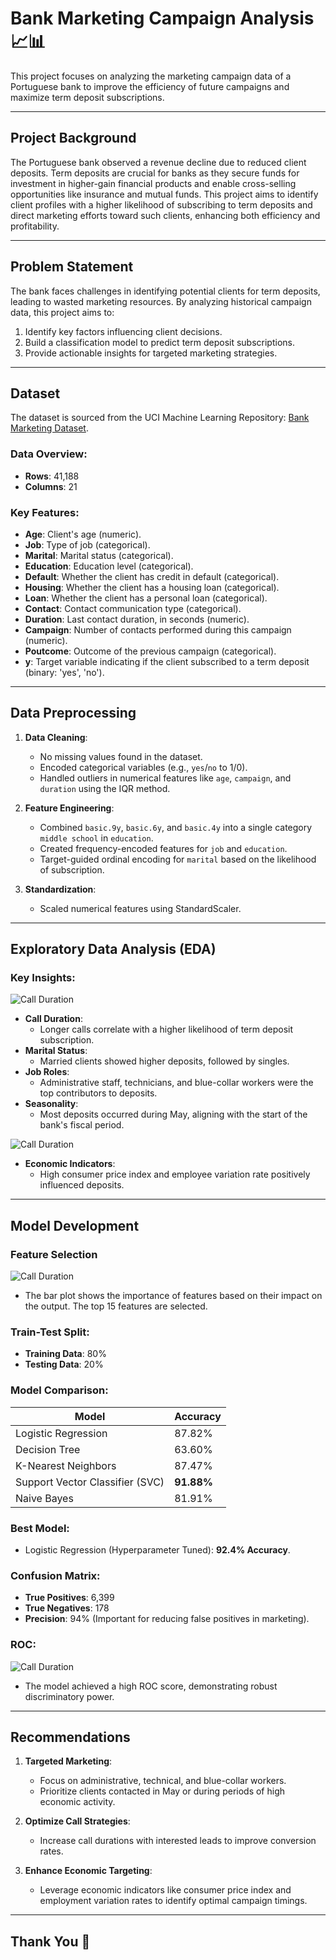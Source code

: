 # Bank Marketing Campaign Analysis 📈📊

This project focuses on analyzing the marketing campaign data of a Portuguese bank to improve the efficiency of future campaigns and maximize term deposit subscriptions.

---

## Project Background

The Portuguese bank observed a revenue decline due to reduced client deposits. Term deposits are crucial for banks as they secure funds for investment in higher-gain financial products and enable cross-selling opportunities like insurance and mutual funds. This project aims to identify client profiles with a higher likelihood of subscribing to term deposits and direct marketing efforts toward such clients, enhancing both efficiency and profitability.

---

## Problem Statement

The bank faces challenges in identifying potential clients for term deposits, leading to wasted marketing resources. By analyzing historical campaign data, this project aims to:

1. Identify key factors influencing client decisions.
2. Build a classification model to predict term deposit subscriptions.
3. Provide actionable insights for targeted marketing strategies.

---

## Dataset

The dataset is sourced from the UCI Machine Learning Repository: [Bank Marketing Dataset](https://archive.ics.uci.edu/ml/datasets/bank+marketing).

### Data Overview:
- **Rows**: 41,188
- **Columns**: 21

### Key Features:
- **Age**: Client's age (numeric).
- **Job**: Type of job (categorical).
- **Marital**: Marital status (categorical).
- **Education**: Education level (categorical).
- **Default**: Whether the client has credit in default (categorical).
- **Housing**: Whether the client has a housing loan (categorical).
- **Loan**: Whether the client has a personal loan (categorical).
- **Contact**: Contact communication type (categorical).
- **Duration**: Last contact duration, in seconds (numeric).
- **Campaign**: Number of contacts performed during this campaign (numeric).
- **Poutcome**: Outcome of the previous campaign (categorical).
- **y**: Target variable indicating if the client subscribed to a term deposit (binary: 'yes', 'no').

---

## Data Preprocessing

1. **Data Cleaning**:
   - No missing values found in the dataset.
   - Encoded categorical variables (e.g., `yes`/`no` to 1/0).
   - Handled outliers in numerical features like `age`, `campaign`, and `duration` using the IQR method.

2. **Feature Engineering**:
   - Combined `basic.9y`, `basic.6y`, and `basic.4y` into a single category `middle school` in `education`.
   - Created frequency-encoded features for `job` and `education`.
   - Target-guided ordinal encoding for `marital` based on the likelihood of subscription.

3. **Standardization**:
   - Scaled numerical features using StandardScaler.

---

## Exploratory Data Analysis (EDA)

### Key Insights:
   ![Call Duration](images/EDA.png)
- **Call Duration**:
  - Longer calls correlate with a higher likelihood of term deposit subscription.
- **Marital Status**:
  - Married clients showed higher deposits, followed by singles.
- **Job Roles**:
  - Administrative staff, technicians, and blue-collar workers were the top contributors to deposits.
- **Seasonality**:
  - Most deposits occurred during May, aligning with the start of the bank's fiscal period.


![Call Duration](images/ecom_indicators.png)
- **Economic Indicators**:
  - High consumer price index and employee variation rate positively influenced deposits.

---

## Model Development

### Feature Selection
![Call Duration](images/features.png)
- The bar plot shows the importance of features based on their impact on the output. The top 15 features are selected.
### Train-Test Split:
- **Training Data**: 80%
- **Testing Data**: 20%

### Model Comparison:

| Model               | Accuracy |
|---------------------|----------|
| Logistic Regression | 87.82%   |
| Decision Tree       | 63.60%   |
| K-Nearest Neighbors | 87.47%   |
| Support Vector Classifier (SVC) | **91.88%** |
| Naive Bayes         | 81.91%   |

### Best Model:
- Logistic Regression (Hyperparameter Tuned): **92.4% Accuracy**.

### Confusion Matrix:
- **True Positives**: 6,399
- **True Negatives**: 178
- **Precision**: 94% (Important for reducing false positives in marketing).

### ROC:
![Call Duration](images/roc.png)
- The model achieved a high ROC score, demonstrating robust discriminatory power.

---

## Recommendations

1. **Targeted Marketing**:
   - Focus on administrative, technical, and blue-collar workers.
   - Prioritize clients contacted in May or during periods of high economic activity.

2. **Optimize Call Strategies**:
   - Increase call durations with interested leads to improve conversion rates.

3. **Enhance Economic Targeting**:
   - Leverage economic indicators like consumer price index and employment variation rates to identify optimal campaign timings.

---

## Thank You 🙏

